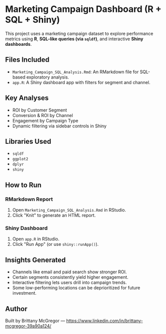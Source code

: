 
# Marketing Campaign Dashboard (R + SQL + Shiny)

This project uses a marketing campaign dataset to explore performance metrics using **R**, **SQL-like queries (via `sqldf`)**, and interactive **Shiny dashboards**.

## Files Included

- `Marketing_Campaign_SQL_Analysis.Rmd`: An RMarkdown file for SQL-based exploratory analysis.
- `app.R`: A Shiny dashboard app with filters for segment and channel.

## Key Analyses

- ROI by Customer Segment
- Conversion & ROI by Channel
- Engagement by Campaign Type
- Dynamic filtering via sidebar controls in Shiny

## Libraries Used

- `sqldf`
- `ggplot2`
- `dplyr`
- `shiny`

## How to Run

### RMarkdown Report

1. Open `Marketing_Campaign_SQL_Analysis.Rmd` in RStudio.
2. Click "Knit" to generate an HTML report.

### Shiny Dashboard

1. Open `app.R` in RStudio.
2. Click "Run App" (or use `shiny::runApp()`).

## Insights Generated

- Channels like email and paid search show stronger ROI.
- Certain segments consistently yield higher engagement.
- Interactive filtering lets users drill into campaign trends.
- Some low-performing locations can be deprioritized for future investment.

## Author

Built by Brittany McGregor — https://www.linkedin.com/in/brittany-mcgregor-39a90a124/
